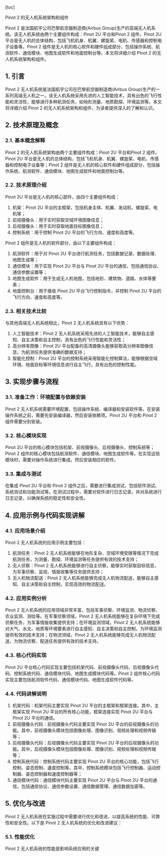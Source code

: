 
[toc]                    
                
                
Pinot 2 的无人机系统架构和组件

Pinot 2 是法国航宇公司巴黎航空器制造商(Airbus Group)生产的高端无人机系统。该无人机系统由两个主要组件构成：Pinot 2U 平台和Pinot 2 组件。Pinot 2U 平台是无人机的总体结构，包括飞机机身、机翼、螺旋桨、电机、传感器和控制电子设备等。Pinot 2 组件是无人机的核心软件和硬件组成部分，包括操作系统、航测软件、通信模块、地图生成软件和地面控制台等。本文将详细介绍 Pinot 2 的无人机系统架构和组件。

## 1. 引言

Pinot 2 无人机系统是法国航宇公司在巴黎航空器制造商(Airbus Group)生产的一系列高端无人机之一。该无人机系统采用先进的人工智能技术，具有出色的飞行性能和灵活性，能够进行多种航测任务，如地形测量、地质勘探、环境监测等。本文将详细介绍 Pinot 2 的无人机系统架构和组件，为读者提供深入的了解和认识。

## 2. 技术原理及概念

### 2.1. 基本概念解释

Pinot 2 的无人机系统架构由两个主要组件构成：Pinot 2U 平台和Pinot 2 组件。Pinot 2U 平台是无人机的总体结构，包括飞机机身、机翼、螺旋桨、电机、传感器和控制电子设备等；Pinot 2 组件是无人机的核心软件和硬件组成部分，包括操作系统、航测软件、通信模块、地图生成软件和地面控制台等。

### 2.2. 技术原理介绍

Pinot 2U 平台是无人机的核心部件，由四个主要组件构成：

1. 机架：Pinot 2U 平台的主框架，包括机身主体、机翼、发动机、螺旋桨、电机等；
2. 前视摄像头：用于实时获取空域环境图像信息；
3. 后视摄像头：用于实时获取地面目标图像信息；
4. 控制系统：用于控制 Pinot 2U 平台的飞行方向、速度和高度等。

Pinot 2 组件是无人机的软件部分，由以下主要组件构成：

1. 航测软件：用于对 Pinot 2U 平台进行航测任务，包括数据记录、数据处理、地图生成等；
2. 通信模块：用于实现 Pinot 2U 平台与 Pinot 2U 平台的通信，包括通信协议、通信参数设置等；
3. 地图生成软件：用于生成无人机地图，包括地形、建筑物、道路、水体等要素；
4. 地面控制台：用于接收 Pinot 2U 平台飞行控制指令，并控制 Pinot 2U 平台的飞行方向、速度和高度等。

### 2.3. 相关技术比较

与其他高端无人机系统相比，Pinot 2 无人机系统具有以下优势：

1. 人工智能技术：Pinot 2 无人机系统采用先进的人工智能技术，能够自主感知、自主决策和自主控制，具有出色的飞行性能和灵活性；
2. 高分辨率图像：Pinot 2U 平台配备的高清摄像头能够获取高分辨率图像信息，为航测任务提供准确的数据支持；
3. 智能化控制：Pinot 2U 平台的控制系统采用智能化控制算法，能够根据空域环境、地面目标等环境信息进行自主飞行，具有出色的控制性能。

## 3. 实现步骤与流程

### 3.1. 准备工作：环境配置与依赖安装

Pinot 2 无人机系统需要环境配置，包括操作系统、编译器和安装软件等。在安装操作系统之前，需要先安装编译器，然后安装依赖项。Pinot 2U 平台和 Pinot 2 组件需要分别安装。

### 3.2. 核心模块实现

Pinot 2U 平台的核心模块包括机架、前视摄像头、后视摄像头、控制系统等；Pinot 2 组件的核心模块包括航测软件、通信模块、地图生成软件等。在实现这些模块时，需要对操作系统进行集成，然后安装相应的软件。

### 3.3. 集成与测试

在集成 Pinot 2U 平台和 Pinot 2 组件之后，需要进行集成测试，包括软件测试、系统测试和功能测试等。在测试过程中，需要对软件进行日志记录，并对系统进行日志记录，以确保系统的稳定性和安全性。

## 4. 应用示例与代码实现讲解

### 4.1. 应用场景介绍

Pinot 2 无人机系统的应用示例主要包括：

1. 航测任务：Pinot 2 无人机系统能够在地形复杂、空域环境受限等情况下完成航测任务，为测量、勘探、环境监测等任务提供有效的技术支持；
2. 无人侦察：Pinot 2 无人机系统能够进行自主侦察，能够实时获取目标信息，为军事侦察、监视、情报收集等任务提供支持；
3. 无人机物流配送：Pinot 2 无人机系统能够完成无人机物流配送，能够自主感知、自主决策和自主控制，实现高效的物流配送。

### 4.2. 应用实例分析

Pinot 2 无人机系统的应用领域非常丰富，包括军事侦察、环境监测、物流侦察、农业监测、测绘等。在军事侦察领域，Pinot 2 无人机系统能够在复杂环境下完成侦察任务，为军事情报收集提供支持；在环境监测领域，Pinot 2 无人机系统能够对大气、水文、地质等环境要素进行自主感知、自主决策和自主控制，为环境监测提供有效的技术支持；在物流领域，Pinot 2 无人机系统能够完成无人机物流配送，为物流侦察、配送任务提供有效的技术支持。

### 4.3. 核心代码实现

Pinot 2U 平台核心代码实现主要包括机架代码、前视摄像头代码、后视摄像头代码、控制系统代码、通信模块代码、地图生成模块代码等。Pinot 2 组件核心代码实现主要包括航测软件代码、通信模块代码、地图生成软件代码等。

### 4.4. 代码讲解说明

1. 机架代码：机架代码主要实现 Pinot 2U 平台的主框架和框架连接。其中，主框架实现 Pinot 2U 平台的所有核心功能，框架连接实现 Pinot 2U 平台与 Pinot 2U 平台的通信。
2. 前视摄像头代码：前视摄像头代码主要实现 Pinot 2U 平台的前视摄像头的功能。其中，前视摄像头模块包括图像处理、图像识别、视频处理和视频传输等；
3. 后视摄像头代码：后视摄像头代码主要实现 Pinot 2U 平台的后视摄像头的功能。其中，后视摄像头模块包括图像处理、图像识别、视频处理和视频传输等；
4. 控制系统代码：控制系统代码主要实现 Pinot 2U 平台的核心功能，包括飞行控制、姿态控制、速度控制等。其中，控制系统模块包括飞行控制器、运动控制器、姿态控制器和速度控制器等；
5. 通信模块代码：通信模块代码主要实现 Pinot 2U 平台与 Pinot 2U 平台的通信，包括通信协议、通信参数设置、通信数据管理、通信数据加密等。

## 5. 优化与改进

Pinot 2 无人机系统在实施过程中需要进行优化和改进，以提高系统的性能、可靠性和安全性。以下是 Pinot 2 无人机系统的优化和改进建议：

### 5.1. 性能优化

Pinot 2 无人机系统的性能是影响系统应用的关键

